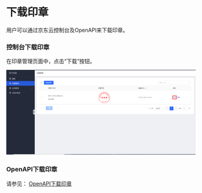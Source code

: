 # 下载印章

用户可以通过京东云控制台及OpenAPI来下载印章。

### 控制台下载印章

在印章管理页面中，点击“下载”按钮。

![印章下载.png](/image/Electronic-Signature/印章下载new.png)

### OpenAPI下载印章

请参见： [OpenAPI下载印章](/API/Electronic-Signature/Stamp-Management/downloadStamp.md)

